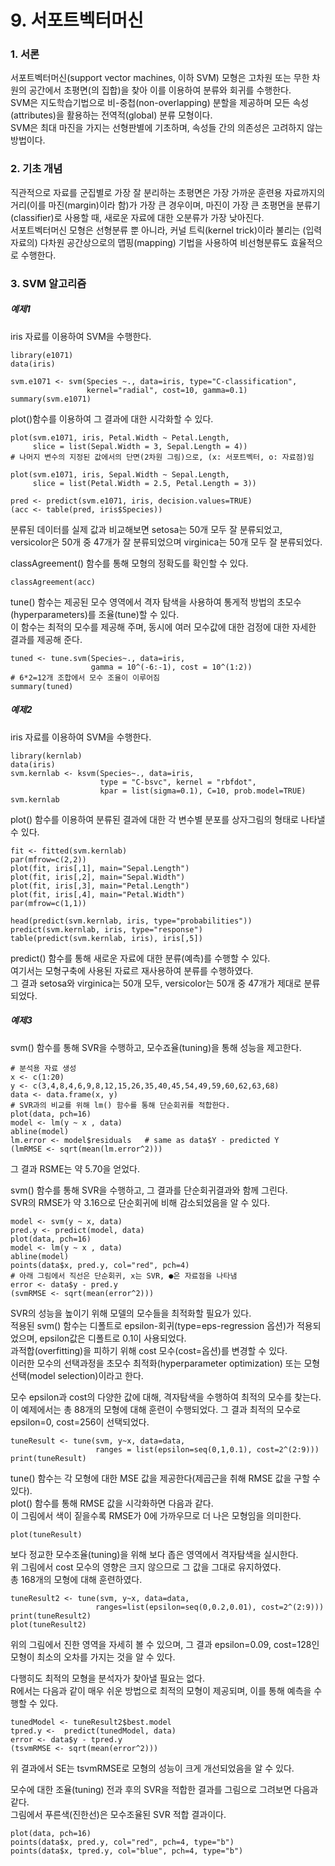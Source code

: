 # 9. 서포트벡터머신
### 1. 서론
서포트벡터머신(support vector machines, 이하 SVM) 모형은 고차원 또는 무한 차원의 공간에서 초평면(의 집합)을 찾아 이를 이용하여 분류와 회귀를 수행한다.  
SVM은 지도학습기법으로 비-중첩(non-overlapping) 분할을 제공하며 모든 속성(attributes)을 활용하는 전역적(global) 분류 모형이다.  
SVM은 최대 마진을 가지는 선형판별에 기초하며, 속성들 간의 의존성은 고려하지 않는 방법이다.  

### 2. 기초 개념
직관적으로 자료를 군집별로 가장 잘 분리하는 초평면은 가장 가까운 훈련용 자료까지의 거리(이를 마진(margin)이라 함)가 가장 큰 경우이며, 마진이 가장 큰 초평면을 분류기(classifier)로 사용할 때, 새로운 자료에 대한 오분류가 가장 낮아진다.  
서포트벡터머신 모형은 선형분류 뿐 아니라, 커널 트릭(kernel trick)이라 불리는 (입력 자료의) 다차원 공간상으로의 맵핑(mapping) 기법을 사용하여 비선형분류도 효율적으로 수행한다.  

### 3. SVM 알고리즘

##### 예제1
iris 자료를 이용하여 SVM을 수행한다.
```{r ex1_1, warning=FALSE}
library(e1071)
data(iris)
```

```{r ex1_2}
svm.e1071 <- svm(Species ~., data=iris, type="C-classification",
                 kernel="radial", cost=10, gamma=0.1)
summary(svm.e1071)
```
plot()함수를 이용하여 그 결과에 대한 시각화할 수 있다.
```{r ex1_3}
plot(svm.e1071, iris, Petal.Width ~ Petal.Length,
     slice = list(Sepal.Width = 3, Sepal.Length = 4))
# 나머지 변수의 지정된 값에서의 단면(2차원 그림)으로, (x: 서포트벡터, o: 자료점)임
```

```{r ex1_4}
plot(svm.e1071, iris, Sepal.Width ~ Sepal.Length,
     slice = list(Petal.Width = 2.5, Petal.Length = 3))
```

```{r ex1_5}
pred <- predict(svm.e1071, iris, decision.values=TRUE)
(acc <- table(pred, iris$Species))
```
분류된 데이터를 실제 값과 비교해보면 setosa는 50개 모두 잘 분류되었고, versicolor은 50개 중 47개가 잘 분류되었으며 virginica는 50개 모두 잘 분류되었다.  

classAgreement() 함수를 통해 모형의 정확도를 확인할 수 있다.  
```{r ex1_6}
classAgreement(acc)
```
tune() 함수는 제공된 모수 영역에서 격자 탐색을 사용하여 통게적 방법의 초모수(hyperparameters)를 조율(tune)할 수 있다.  
이 함수는 최적의 모수를 제공해 주며, 동시에 여러 모수값에 대한 검정에 대한 자세한 결과를 제공해 준다.  
```{r ex1_7}
tuned <- tune.svm(Species~., data=iris,
                  gamma = 10^(-6:-1), cost = 10^(1:2))
# 6*2=12개 조합에서 모수 조율이 이루어짐
summary(tuned)
```

##### 예제2
iris 자료를 이용하여 SVM을 수행한다.
```{r ex2_1}
library(kernlab)
data(iris)
svm.kernlab <- ksvm(Species~., data=iris,
                    type = "C-bsvc", kernel = "rbfdot",
                    kpar = list(sigma=0.1), C=10, prob.model=TRUE)
svm.kernlab
```
plot() 함수를 이용하여 분류된 결과에 대한 각 변수별 분포를 상자그림의 형태로 나타낼 수 있다.  
```{r ex2_2}
fit <- fitted(svm.kernlab)
par(mfrow=c(2,2))
plot(fit, iris[,1], main="Sepal.Length")
plot(fit, iris[,2], main="Sepal.Width")
plot(fit, iris[,3], main="Petal.Length")
plot(fit, iris[,4], main="Petal.Width")
par(mfrow=c(1,1))
```
```{r ex2_3}
head(predict(svm.kernlab, iris, type="probabilities"))
predict(svm.kernlab, iris, type="response")
table(predict(svm.kernlab, iris), iris[,5])
```
predict() 함수를 통해 새로운 자료에 대한 분류(예측)를 수행할 수 있다.  
여기서는 모형구축에 사용된 자료르 재사용하여 분류를 수행하였다.  
그 결과 setosa와 virginica는 50개 모두, versicolor는 50개 중 47개가 제대로 분류되었다.  
  
##### 예제3
svm() 함수를 통해 SVR을 수행하고, 모수죠율(tuning)을 통해 성능을 제고한다.
```{r ex3_1}
# 분석용 자료 생성
x <- c(1:20)
y <- c(3,4,8,4,6,9,8,12,15,26,35,40,45,54,49,59,60,62,63,68)
data <- data.frame(x, y)
# SVR과의 비교를 위해 lm() 함수를 통해 단순회귀를 적합한다.
plot(data, pch=16)
model <- lm(y ~ x , data)
abline(model)
lm.error <- model$residuals   # same as data$Y - predicted Y
(lmRMSE <- sqrt(mean(lm.error^2)))
```
그 결과 RSME는 약 5.70을 얻었다.  
  
svm() 함수를 통해 SVR을 수행하고, 그 결과를 단순회귀결과와 함께 그린다.  
SVR의 RMSE가 약 3.16으로 단순회귀에 비해 감소되었음을 알 수 있다.
```{r ex3_2}
model <- svm(y ~ x, data)
pred.y <- predict(model, data)
plot(data, pch=16)
model <- lm(y ~ x , data)
abline(model)
points(data$x, pred.y, col="red", pch=4)
# 아래 그림에서 직선은 단순회귀, x는 SVR, ●은 자료점을 나타냄
error <- data$y - pred.y
(svmRMSE <- sqrt(mean(error^2)))
```
SVR의 성능을 높이기 위해 모델의 모수들을 최적화할 필요가 있다.  
적용된 svm() 함수는 디폴트로 epsilon-회귀(type=eps-regression 옵션)가 적용되었으며, epsilon값은 디폴트로 0.1이 사용되었다.  
과적합(overfitting)을 피하기 위해 cost 모수(cost=옵션)를 변경할 수 있다.  
이러한 모수의 선택과정을 초모수 최적화(hyperparameter optimization) 또는 모형선택(model selection)이라고 한다.  
  
모수 epsilon과 cost의 다양한 값에 대해, 격자탐색을 수행하여 최적의 모수를 찾는다.  
이 예제에서는 총 88개의 모형에 대해 훈련이 수행되었다. 그 결과 최적의 모수로 epsilon=0, cost=256이 선택되었다.  
```{r ex3_3}
tuneResult <- tune(svm, y~x, data=data,
                   ranges = list(epsilon=seq(0,1,0.1), cost=2^(2:9)))
print(tuneResult)
```
tune() 함수는 각 모형에 대한 MSE 값을 제공한다(제곱근을 취해 RMSE 값을 구할 수 있다).  
plot() 함수를 통해 RMSE 값을 시각화하면 다음과 같다.  
이 그림에서 색이 짙을수록 RMSE가 0에 가까우므로 더 나은 모형임을 의미한다.  
```{r ex3_4}
plot(tuneResult)
```
보다 정교한 모수조율(tuning)을 위해 보다 좁은 영역에서 격자탐색을 실시한다.  
위 그림에서 cost 모수의 영향은 크지 않으므로 그 값을 그대로 유지하였다.  
총 168개의 모형에 대해 훈련하였다.  
```{r ex3_5}
tuneResult2 <- tune(svm, y~x, data=data,
                   ranges=list(epsilon=seq(0,0.2,0.01), cost=2^(2:9)))
print(tuneResult2)
plot(tuneResult2)
```
위의 그림에서 진한 영역을 자세히 볼 수 있으며, 그 결과 epsilon=0.09, cost=128인 모형이 최소의 오차를 가지는 것을 알 수 있다.  
  
다행히도 최적의 모형을 분석자가 찾아낼 필요는 없다.  
R에서는 다음과 같이 매우 쉬운 방법으로 최적의 모형이 제공되며, 이를 통해 예측을 수행할 수 있다.  
```{r ex3_6}
tunedModel <- tuneResult2$best.model
tpred.y <-  predict(tunedModel, data)
error <- data$y - tpred.y
(tsvmRMSE <- sqrt(mean(error^2)))
```
위 결과에서 SE는 tsvmRMSE로 모형의 성능이 크게 개선되었음을 알 수 있다.  
  
모수에 대한 조율(tuning) 전과 후의 SVR을 적합한 결과를 그림으로 그려보면 다음과 같다.  
그림에서 푸른색(진한선)은 모수조율된 SVR 적합 결과이다.  
```{r ex3_7}
plot(data, pch=16)
points(data$x, pred.y, col="red", pch=4, type="b")
points(data$x, tpred.y, col="blue", pch=4, type="b")
```

